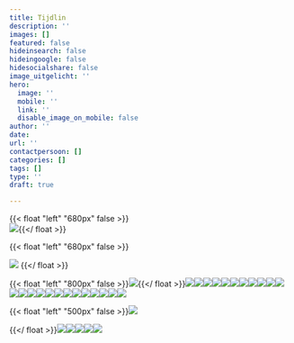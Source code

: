 ```yaml
---
title: Tijdlin
description: ''
images: []
featured: false
hideinsearch: false
hideingoogle: false
hidesocialshare: false
image_uitgelicht: ''
hero:
  image: ''
  mobile: ''
  link: ''
  disable_image_on_mobile: false
author: ''
date: 
url: ''
contactpersoon: []
categories: []
tags: []
type: ''
draft: true

---
```

{{< float "left" "680px" false >}}  
![](https://res.cloudinary.com/callvoip/image/upload/v1577777786/JAN_-_Vamos_niong2.png){{</ float >}}

{{< float "left" "680px" false >}}

![](https://res.cloudinary.com/callvoip/image/upload/v1577777809/JAN_-_CTI_l2tzxu.png)  {{</ float >}}

{{< float "left" "800px" false >}}![](https://res.cloudinary.com/callvoip/image/upload/v1577777953/FEB_-_audio_yvngyn.png){{</ float >}}![](https://res.cloudinary.com/callvoip/image/upload/v1577777972/MRT_-_click_to_dial_gpvitp.png)![](https://res.cloudinary.com/callvoip/image/upload/v1577777994/MRT_-_Qaller_update_u2b5yc.png)![](https://res.cloudinary.com/callvoip/image/upload/v1577778188/MRT_-_geuzenet_qaa7wf.png)![](https://res.cloudinary.com/callvoip/image/upload/v1577778207/MRT_-_Noordz_yscrpq.png)![](https://res.cloudinary.com/callvoip/image/upload/v1577778222/APR_-_vamos_2.0_q3eosb.png)![](https://res.cloudinary.com/callvoip/image/upload/v1577778232/APR_-_1000_giswbe.png)![](https://res.cloudinary.com/callvoip/image/upload/v1577778254/MEI_-_Dion_ymlaix.png)![](https://res.cloudinary.com/callvoip/image/upload/v1577778274/JUL_-_Feature_Update_jvnqmf.png)![](https://res.cloudinary.com/callvoip/image/upload/v1577778307/JUL_-_Bereikbaarheidsmonitore_ahja7c.png)![](https://res.cloudinary.com/callvoip/image/upload/v1577778324/JUL_-_Multiple_Called_ID_dmgjse.png)![](https://res.cloudinary.com/callvoip/image/upload/v1577778338/JUL_-_Update_doorverbinden_ykzfpk.png)![](https://res.cloudinary.com/callvoip/image/upload/v1577778350/JUL_Panasonic-certificering_fhwgde.png)![](https://res.cloudinary.com/callvoip/image/upload/v1577778360/JUL_-_Tim_v_d_Horst_frllsx.png)![](https://res.cloudinary.com/callvoip/image/upload/v1577778374/AUG_-_Nieuw_Callvoip_logo_p3lau2.png)![](https://res.cloudinary.com/callvoip/image/upload/v1577778387/AUG_-_Nieuwe_Website_tdujxs.png)![](https://res.cloudinary.com/callvoip/image/upload/v1577778399/SEP_-_KPN_ISDN_Stopt_ledlmu.png)![](https://res.cloudinary.com/callvoip/image/upload/v1577778410/SEP_-_Roy_Liezen_qhh40g.png)![](https://res.cloudinary.com/callvoip/image/upload/v1577778467/SEP_-_Qaller_3.0_khc8ty.png)![](https://res.cloudinary.com/callvoip/image/upload/v1577778485/OKT_-_Tim_2.0_vlnjb3.png)![](https://res.cloudinary.com/callvoip/image/upload/v1577778501/NOV_-_Billboard_yodzkj.png)![](https://res.cloudinary.com/callvoip/image/upload/v1577778513/NOV_-_Promotiedagen_b6cov8.png)![](https://res.cloudinary.com/callvoip/image/upload/v1577778523/NOV_-_Forum_pey5nl.png)![](https://res.cloudinary.com/callvoip/image/upload/v1577778539/DEC_-_5_mythen_oddbvk.png)![](https://res.cloudinary.com/callvoip/image/upload/v1577778552/DEC_-_Kerst_imcyht.png)

{{< float "left" "500px" false >}}![](https://res.cloudinary.com/callvoip/image/upload/v1577778567/2020_fux94o.png)

{{</ float >}}![](https://res.cloudinary.com/callvoip/image/upload/v1577778581/2020_-_SIP_Trunk_nkimxv.png)![](https://res.cloudinary.com/callvoip/image/upload/v1577778590/2020_-_waiting_position_ygmsit.png)![](https://res.cloudinary.com/callvoip/image/upload/v1577778604/2020_-_Provisioning_uc3ygd.png)![](https://res.cloudinary.com/callvoip/image/upload/v1577778616/2020_-_call_in_UC_q9jz9b.png)![](https://res.cloudinary.com/callvoip/image/upload/v1577778624/2020_-_2FA_cn4rby.png)